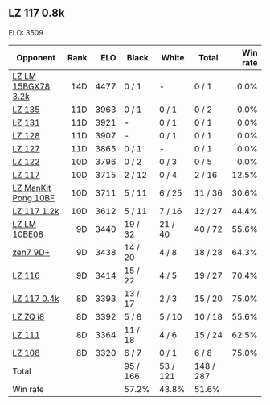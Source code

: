 ## LZ 117 0.8k ##

ELO: 3509

Opponent | Rank | ELO | Black | White | Total | Win rate
---------|-----:|----:|-------|-------|-------|-------:
[LZ LM 15BGX78 3.2k](LZ%20LM%2015BGX78%203.2k.md) | 14D | 4477 | 0 / 1 | - | 0 / 1 | 0.0%
[LZ 135](LZ%20135.md) | 11D | 3963 | 0 / 1 | 0 / 1 | 0 / 2 | 0.0%
[LZ 131](LZ%20131.md) | 11D | 3921 | - | 0 / 1 | 0 / 1 | 0.0%
[LZ 128](LZ%20128.md) | 11D | 3907 | - | 0 / 1 | 0 / 1 | 0.0%
[LZ 127](LZ%20127.md) | 11D | 3865 | 0 / 1 | - | 0 / 1 | 0.0%
[LZ 122](LZ%20122.md) | 10D | 3796 | 0 / 2 | 0 / 3 | 0 / 5 | 0.0%
[LZ 117](LZ%20117.md) | 10D | 3715 | 2 / 12 | 0 / 4 | 2 / 16 | 12.5%
[LZ ManKit Pong 10BF](LZ%20ManKit%20Pong%2010BF.md) | 10D | 3711 | 5 / 11 | 6 / 25 | 11 / 36 | 30.6%
[LZ 117 1.2k](LZ%20117%201.2k.md) | 10D | 3612 | 5 / 11 | 7 / 16 | 12 / 27 | 44.4%
[LZ LM 10BE08](LZ%20LM%2010BE08.md) | 9D | 3440 | 19 / 32 | 21 / 40 | 40 / 72 | 55.6%
[zen7 9D+](zen7%209D+.md) | 9D | 3438 | 14 / 20 | 4 / 8 | 18 / 28 | 64.3%
[LZ 116](LZ%20116.md) | 9D | 3414 | 15 / 22 | 4 / 5 | 19 / 27 | 70.4%
[LZ 117 0.4k](LZ%20117%200.4k.md) | 8D | 3393 | 13 / 17 | 2 / 3 | 15 / 20 | 75.0%
[LZ ZQ i8](LZ%20ZQ%20i8.md) | 8D | 3392 | 5 / 8 | 5 / 10 | 10 / 18 | 55.6%
[LZ 111](LZ%20111.md) | 8D | 3364 | 11 / 18 | 4 / 6 | 15 / 24 | 62.5%
[LZ 108](LZ%20108.md) | 8D | 3320 | 6 / 7 | 0 / 1 | 6 / 8 | 75.0%
Total | | | 95 / 166 | 53 / 121 | 148 / 287 | 
Win rate| | | 57.2% | 43.8% | 51.6% | 
